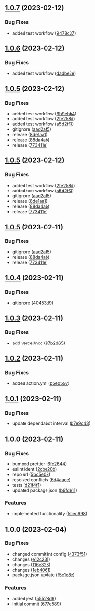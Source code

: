 ## [1.0.7](https://github.com/sebastiancretu/notion-status-and-pr-update/compare/v1.0.6...v1.0.7) (2023-02-12)


### Bug Fixes

* added test workflow ([9478c37](https://github.com/sebastiancretu/notion-status-and-pr-update/commit/9478c373aa12034f6e7d59252139f3806aac8595))

## [1.0.6](https://github.com/sebastiancretu/notion-status-and-pr-update/compare/v1.0.5...v1.0.6) (2023-02-12)


### Bug Fixes

* added test workflow ([dadbe3e](https://github.com/sebastiancretu/notion-status-and-pr-update/commit/dadbe3e81f8fb424b5f6d78498349d78968cd794))

## [1.0.5](https://github.com/sebastiancretu/notion-status-and-pr-update/compare/v1.0.4...v1.0.5) (2023-02-12)


### Bug Fixes

* added test workflow ([6b9ebb4](https://github.com/sebastiancretu/notion-status-and-pr-update/commit/6b9ebb4dc0453a61a0673817092c40648529adf3))
* added test workflow ([2fe258d](https://github.com/sebastiancretu/notion-status-and-pr-update/commit/2fe258d2726ccf943d4aa29f897e13d821387813))
* added test workflow ([a5d2ff3](https://github.com/sebastiancretu/notion-status-and-pr-update/commit/a5d2ff307655ee2766aab7a29f48416ab14ea268))
* gitignore ([aad2af5](https://github.com/sebastiancretu/notion-status-and-pr-update/commit/aad2af57225599e03e3f3e8e5b1551861777de5a))
* release ([8de1aa1](https://github.com/sebastiancretu/notion-status-and-pr-update/commit/8de1aa141b0195892b3f3fda8c1958d48b742ebb))
* release ([88da4ab](https://github.com/sebastiancretu/notion-status-and-pr-update/commit/88da4abbe78299301e52fd0eb66eaab8cc7a2c88))
* release ([773411e](https://github.com/sebastiancretu/notion-status-and-pr-update/commit/773411e655ea1741f20ec5a08d670c44702f8628))

## [1.0.5](https://github.com/sebastiancretu/notion-status-and-pr-update/compare/v1.0.4...v1.0.5) (2023-02-12)


### Bug Fixes

* added test workflow ([2fe258d](https://github.com/sebastiancretu/notion-status-and-pr-update/commit/2fe258d2726ccf943d4aa29f897e13d821387813))
* added test workflow ([a5d2ff3](https://github.com/sebastiancretu/notion-status-and-pr-update/commit/a5d2ff307655ee2766aab7a29f48416ab14ea268))
* gitignore ([aad2af5](https://github.com/sebastiancretu/notion-status-and-pr-update/commit/aad2af57225599e03e3f3e8e5b1551861777de5a))
* release ([8de1aa1](https://github.com/sebastiancretu/notion-status-and-pr-update/commit/8de1aa141b0195892b3f3fda8c1958d48b742ebb))
* release ([88da4ab](https://github.com/sebastiancretu/notion-status-and-pr-update/commit/88da4abbe78299301e52fd0eb66eaab8cc7a2c88))
* release ([773411e](https://github.com/sebastiancretu/notion-status-and-pr-update/commit/773411e655ea1741f20ec5a08d670c44702f8628))

## [1.0.5](https://github.com/sebastiancretu/notion-status-and-pr-update/compare/v1.0.4...v1.0.5) (2023-02-11)


### Bug Fixes

* gitignore ([aad2af5](https://github.com/sebastiancretu/notion-status-and-pr-update/commit/aad2af57225599e03e3f3e8e5b1551861777de5a))
* release ([88da4ab](https://github.com/sebastiancretu/notion-status-and-pr-update/commit/88da4abbe78299301e52fd0eb66eaab8cc7a2c88))
* release ([773411e](https://github.com/sebastiancretu/notion-status-and-pr-update/commit/773411e655ea1741f20ec5a08d670c44702f8628))

## [1.0.4](https://github.com/sebastiancretu/notion-status-and-pr-update/compare/v1.0.3...v1.0.4) (2023-02-11)


### Bug Fixes

* gitignore ([40453d9](https://github.com/sebastiancretu/notion-status-and-pr-update/commit/40453d9388ea885ecfa6c8bb7bdf4c263f2e4c67))

## [1.0.3](https://github.com/sebastiancretu/notion-status-and-pr-update/compare/v1.0.2...v1.0.3) (2023-02-11)


### Bug Fixes

* add vercel/ncc ([87b2d65](https://github.com/sebastiancretu/notion-status-and-pr-update/commit/87b2d652efc9e6a6f145c959e9f2ac7b0d2d7925))

## [1.0.2](https://github.com/sebastiancretu/notion-status-and-pr-update/compare/v1.0.1...v1.0.2) (2023-02-11)


### Bug Fixes

* added action.yml ([b5eb597](https://github.com/sebastiancretu/notion-status-and-pr-update/commit/b5eb5975021a7975965c7a3f574ab0c417234d8d))

## [1.0.1](https://github.com/sebastiancretu/notion-status-and-pr-update/compare/v1.0.0...v1.0.1) (2023-02-11)


### Bug Fixes

* update dependabot interval ([b7e9c43](https://github.com/sebastiancretu/notion-status-and-pr-update/commit/b7e9c43e6e5c2e2d6c28d3982ef21c44d9ec359b))

## 1.0.0 (2023-02-11)


### Bug Fixes

* bumped prettier ([6fc2644](https://github.com/sebastiancretu/notion-status-and-pr-update/commit/6fc2644c128f06053a3673c000eb278f0aec41d6))
* eslint ident ([2cbe20b](https://github.com/sebastiancretu/notion-status-and-pr-update/commit/2cbe20b075cb0e7f7e8637f0cfbbe73ddb231399))
* repo url ([5bc5e03](https://github.com/sebastiancretu/notion-status-and-pr-update/commit/5bc5e0347de8f4439d4f8763fca2b1513e8624a3))
* resolved conflicts ([6d4aace](https://github.com/sebastiancretu/notion-status-and-pr-update/commit/6d4aace1cd3c16a022365afdc06cb5bd29fcb7df))
* tests ([d21f4f1](https://github.com/sebastiancretu/notion-status-and-pr-update/commit/d21f4f151a33331afe407adce97bbd9cbee45b89))
* updated package.json ([b9fd611](https://github.com/sebastiancretu/notion-status-and-pr-update/commit/b9fd6115639f616de66c023165e7db2bcdbab1d9))


### Features

* implemented functionality ([5bec998](https://github.com/sebastiancretu/notion-status-and-pr-update/commit/5bec998a594937a8f7731c716be28698f95a497b))

## 1.0.0 (2023-02-04)


### Bug Fixes

* changed commitlint config ([4373f51](https://github.com/sebastiancretu/bare-github-action/commit/4373f516caf222f41d5d09943018cce7fa49b42f))
* changes ([e12c231](https://github.com/sebastiancretu/bare-github-action/commit/e12c23162251ff1f4f502a077d49ba146f8ec891))
* changes ([116e328](https://github.com/sebastiancretu/bare-github-action/commit/116e3282d05b58b3f1fb629849658f77c047ac39))
* changes ([1eb4061](https://github.com/sebastiancretu/bare-github-action/commit/1eb4061aa867e5923dcedb12bc505a25b52e3957))
* package.json update ([f5c1e8e](https://github.com/sebastiancretu/bare-github-action/commit/f5c1e8e96d009c9f1ca660d2a4b937e3ce725bea))


### Features

* added jest ([55528d9](https://github.com/sebastiancretu/bare-github-action/commit/55528d93bf12cdb75c788a1bbb733dc9cea9ea74))
* initial commit ([677e589](https://github.com/sebastiancretu/bare-github-action/commit/677e58957db98851912a08f1ad16ba320fd8753c))
